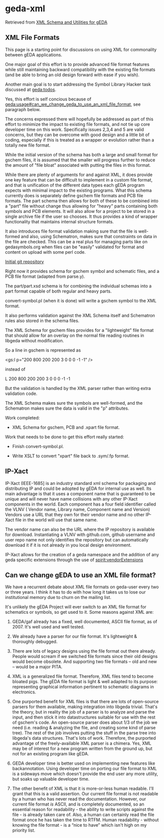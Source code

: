 # geda-xml

Retrieved from [XML Schema and Utilities for gEDA](http://wiki.geda-project.org/geda:xml_file_formats)

## XML File Formats

This page is a starting point for discussions on using XML for commonality between gEDA applications.

One major goal of this effort is to provide advanced file format features while still maintaining backward compatibility with the existing file formats (and be able to bring an old design forward with ease if you wish).

Another main goal is to start addressing the Symbol Library Hacker task discussed at [geda:todos](http://wiki.geda-project.org/geda:todos).

Yes, this effort is self concious because of [geda:usage#can_we_change_geda_to_use_an_xml_file_format](http://wiki.geda-project.org/geda:usage#can_we_change_geda_to_use_an_xml_file_format), see paragraph below.

The concerns expressed there will hopefully be addressed as part of this effort to minimize the impact to existing file formats, and not tie up core developer time on this work.  Specifically issues 2,3,4 and 5 are valid concerns, but they can be overcome with good design and a little bit of coding, especially if this is treated as a wrapper or evolution rather than a totally new file format.

While the initial version of the schema has both a large and small format for gschem files, it is assumed that the smaller will progress further to reduce the amount of "file bloat" associated with putting the files in this format.

While there are plenty of arguments for and against XML, it does provide one key feature that can be difficult to implement in a custom file format, and that is unification of the different data types each gEDA program expects with minimal impact to the existing programs.  What this schema currently does is separately define gschem file formats and PCB file formats.  The part schema then allows for both of these to be combined into a "part" file without change thus allowing for "heavy" parts containing both symbols and PCB elements.  It will also allow for a project to be stored in a single archive file if the user so chooses.  It thus provides a kind of wrapper functionality that maintains internal structure formats.

It also introduces file format validation making sure that the file is well-formed and also, using Schematron, makes sure that constraints on data in the file are checked.  This can be a real plus for managing parts like on gedasymbols.org when files can be "easily" validated for format and content on upload with some perl code.

[Initial git repository](http://github.com/oblivian/geda-xml/tree/master)

Right now it provides schema for gschem symbol and schematic files, and a PCB file format (adapted from parse.y).

The part/part.xsd schema is for combining the individual schemas into a part format capable of both regular and heavy parts.

convert-symbol.pl (when it is done) will write a gschem symbol to the XML format.

It also performs validation against the XML Schema itself and Schematron rules also stored in the schema files.

The XML Schema for gschem files provides for a "lightweight" file format that should allow for an overlay on the normal file reading routines in libgeda without modification.

So a line in gschem is represented as

<gs:l p="200 800 200 200 3 0 0 0 -1 -1" />

instead of

L 200 800 200 200 3 0 0 0 -1 -1

But the validation is handled by the XML parser rather than writing extra validation code.

The XML Schema makes sure the symbols are well-formed, and the Schematron makes sure the data is valid in the "p" attributes.

Work completed:

  * XML Schema for gschem, PCB and .xpart file format.
  
Work that needs to be done to get this effort really started:

  * Finish convert-symbol.pl.
  
  * Write XSLT to convert "xpart" file back to .sym/.fp format.

## IP-Xact

IP-Xact (IEEE-1685] is an industry standard xml schema for packaging and distributing IP and could be adopted by gEDA for internal use as well. Its main advantage is that it uses a component name that is guaranteed to be unique and will never have name collisions with any other IP-Xact components in the world. Each component has a four field identifier called the VLNV ( Vendor name, Library name, Component name and Version) Vendors use a URL that they own for their vendor name and no other IP-Xact file in the world will use that same name. 

The vendor name can also be the URL where the IP repository is available for download. Instantiating a VLNV  with github.com, github username and user repo name not only identifies the repository but can automatically download it if it is not already in you local design environment.

IP-Xact allows for the creation of a geda namespace and the addition of any geda specific extensions through the use of <spirit:vendorExtensions>

## Can we change gEDA to use an XML file format?

We have a recurrent debate about XML file formats on geda-user every two or three years.
I think it has to do with how long it takes us to lose our institutional memory due to churn on the mailing list.

It's unlikely the gEDA Project will ever switch to an XML file format for schematics or symbols, so get used to it.
Some reasons against XML are:

1. GEDA/gaf already has a fixed, well documented, ASCII file format, as of 2007.
   It's well used and well tested.

2. We already have a parser for our file format. It's lightweight & thoroughly debugged.

3. There are lots of legacy designs using the file format out there already.
   People would scream if we switched file formats since their old designs would become obsolete.
   And supporting two file formats – old and new – would be a major PITA.

4. XML is a generalized file format. Therefore, XML files tend to become bloated pigs.
   The gEDA file format is light & well adapted to its purpose: representing graphical
   information pertinent to schematic diagrams in electronics.

5. One purported benefit for XML files is that there are lots of open-source parsers for them available,
   making integration into libgeda trivial.
   That's the theory, but in reality the job of a parser is to analyze and parse the input, and then stick
   it into datastructures suitable for use with the rest of gschem's code.
   An open-source parser does about 1/3 of the job we need (i.e. reading & analyzing the file,
   and creating some kind of parse tree).
   The rest of the job involves putting the stuff in the parse tree into libgeda's data structures.
   That's lots of work.
   Therefore, the purported advantage of the freely-available XML parser is a chimera.
   Yes, XML may be of interest for a new program written from the ground up, but not for an existing program like gEDA.

6. GEDA developer time is better used on implementing new features like backannotation.
    Using developer time on porting our file format to XML is a sideways move which doesn't provide
    the end user any more utility, but soaks up valuable developer time.

7. The other benefit of XML is that it is more-or-less human readable.
    I'll grant that this is a valid assertion. 
    Our current file format is not readable by a human who has never read the documentation.
    However, our current file format *is* ASCII, and is completely documented, so an essential
    reason for readability - the ability to write scripts against the file - is already taken care of.
    Also, a human can certainly read the file format once he has taken the time to RTFM.
    Human readability - without knowing the file format - is a “nice to have” which isn't high on my priority list.
